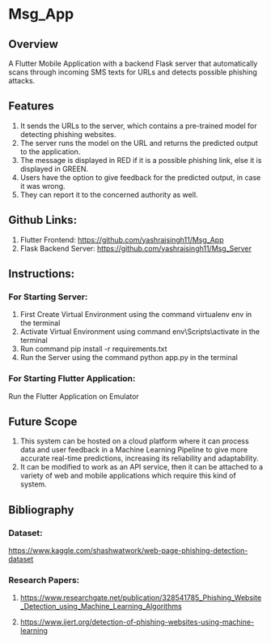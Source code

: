 # Msg_App
## Overview
A Flutter Mobile Application with a backend Flask server that automatically scans through incoming SMS texts for URLs and detects possible phishing attacks. 
## Features
1) It sends the URLs to the server, which contains a pre-trained model for detecting phishing websites. 
2) The server runs the model on the URL and returns the predicted output to the application.
3) The message is displayed in RED if it is a possible phishing link, else it is displayed in GREEN.
4) Users have the option to give feedback for the predicted output, in case it was wrong. 
5) They can report it to the concerned authority as well. 
## Github Links:
1) Flutter Frontend: https://github.com/yashrajsingh11/Msg_App
2) Flask Backend Server: https://github.com/yashrajsingh11/Msg_Server
## Instructions:
### For Starting Server:
1) First Create Virtual Environment using the command virtualenv env in the terminal
2) Activate Virtual Environment using command env\Scripts\activate in the terminal
3) Run command pip install -r requirements.txt
4) Run the Server using the command python app.py in the terminal
### For Starting Flutter Application: 
Run the Flutter Application on Emulator
## Future Scope
1) This system can be hosted on a cloud platform where it can process data and user feedback in a Machine Learning Pipeline to give more accurate real-time predictions, increasing its reliability and adaptability.
2) It can be modified to work as an API service, then it can be attached to a variety of web and mobile applications which require this kind of system.
## Bibliography
### Dataset: 
https://www.kaggle.com/shashwatwork/web-page-phishing-detection-dataset
### Research Papers: 
1) https://www.researchgate.net/publication/328541785_Phishing_Website_Detection_using_Machine_Learning_Algorithms

2) https://www.ijert.org/detection-of-phishing-websites-using-machine-learning
